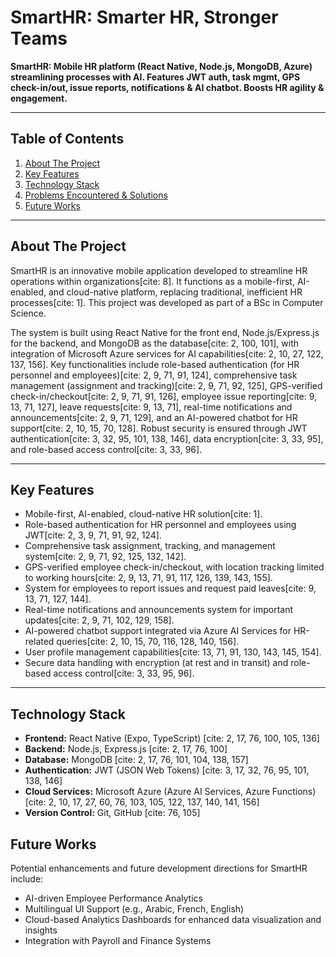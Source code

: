 # SmartHR: Smarter HR, Stronger Teams

**SmartHR: Mobile HR platform (React Native, Node.js, MongoDB, Azure) streamlining processes with AI. Features JWT auth, task mgmt, GPS check-in/out, issue reports, notifications & AI chatbot. Boosts HR agility & engagement.**

---

## Table of Contents
1. [About The Project](#about-the-project)
2. [Key Features](#key-features)
3. [Technology Stack](#technology-stack)
4. [Problems Encountered & Solutions](#problems-encountered--solutions)
5. [Future Works](#future-works)

---

## About The Project

SmartHR is an innovative mobile application developed to streamline HR operations within organizations[cite: 8]. It functions as a mobile-first, AI-enabled, and cloud-native platform, replacing traditional, inefficient HR processes[cite: 1]. This project was developed as part of a BSc in Computer Science.

The system is built using React Native for the front end, Node.js/Express.js for the backend, and MongoDB as the database[cite: 2, 100, 101], with integration of Microsoft Azure services for AI capabilities[cite: 2, 10, 27, 122, 137, 156]. Key functionalities include role-based authentication (for HR personnel and employees)[cite: 2, 9, 71, 91, 124], comprehensive task management (assignment and tracking)[cite: 2, 9, 71, 92, 125], GPS-verified check-in/checkout[cite: 2, 9, 71, 91, 126], employee issue reporting[cite: 9, 13, 71, 127], leave requests[cite: 9, 13, 71], real-time notifications and announcements[cite: 2, 9, 71, 129], and an AI-powered chatbot for HR support[cite: 2, 10, 15, 70, 128]. Robust security is ensured through JWT authentication[cite: 3, 32, 95, 101, 138, 146], data encryption[cite: 3, 33, 95], and role-based access control[cite: 3, 33, 96].

---

## Key Features

* Mobile-first, AI-enabled, cloud-native HR solution[cite: 1].
* Role-based authentication for HR personnel and employees using JWT[cite: 2, 3, 9, 71, 91, 92, 124].
* Comprehensive task assignment, tracking, and management system[cite: 2, 9, 71, 92, 125, 132, 142].
* GPS-verified employee check-in/checkout, with location tracking limited to working hours[cite: 2, 9, 13, 71, 91, 117, 126, 139, 143, 155].
* System for employees to report issues and request paid leaves[cite: 9, 13, 71, 127, 144].
* Real-time notifications and announcements system for important updates[cite: 2, 9, 71, 102, 129, 158].
* AI-powered chatbot support integrated via Azure AI Services for HR-related queries[cite: 2, 10, 15, 70, 116, 128, 140, 156].
* User profile management capabilities[cite: 13, 71, 91, 130, 143, 145, 154].
* Secure data handling with encryption (at rest and in transit) and role-based access control[cite: 3, 33, 95, 96].

---

## Technology Stack

* **Frontend:** React Native (Expo, TypeScript) [cite: 2, 17, 76, 100, 105, 136]
* **Backend:** Node.js, Express.js [cite: 2, 17, 76, 100]
* **Database:** MongoDB [cite: 2, 17, 76, 101, 104, 138, 157]
* **Authentication:** JWT (JSON Web Tokens) [cite: 3, 17, 32, 76, 95, 101, 138, 146]
* **Cloud Services:** Microsoft Azure (Azure AI Services, Azure Functions) [cite: 2, 10, 17, 27, 60, 76, 103, 105, 122, 137, 140, 141, 156]
* **Version Control:** Git, GitHub [cite: 76, 105]

## Future Works

Potential enhancements and future development directions for SmartHR include:
* AI-driven Employee Performance Analytics 
* Multilingual UI Support (e.g., Arabic, French, English)
* Cloud-based Analytics Dashboards for enhanced data visualization and insights 
* Integration with Payroll and Finance Systems 
